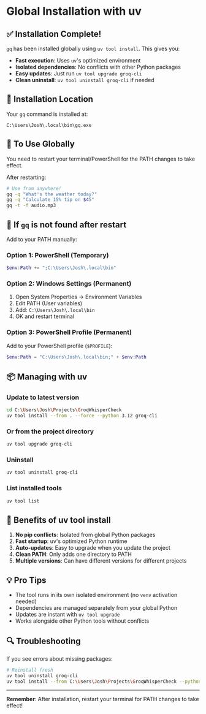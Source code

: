 # Global Installation with uv

## ✅ Installation Complete!

`gq` has been installed globally using `uv tool install`. This gives you:

- **Fast execution**: Uses `uv`'s optimized environment
- **Isolated dependencies**: No conflicts with other Python packages
- **Easy updates**: Just run `uv tool upgrade groq-cli`
- **Clean uninstall**: `uv tool uninstall groq-cli` if needed

## 📍 Installation Location

Your `gq` command is installed at:
```
C:\Users\Josh\.local\bin\gq.exe
```

## 🚀 To Use Globally

You need to restart your terminal/PowerShell for the PATH changes to take effect.

After restarting:
```bash
# Use from anywhere!
gq -q "What's the weather today?"
gq -q "Calculate 15% tip on $45"
gq -t -f audio.mp3
```

## 🔧 If `gq` is not found after restart

Add to your PATH manually:

### Option 1: PowerShell (Temporary)
```powershell
$env:Path += ";C:\Users\Josh\.local\bin"
```

### Option 2: Windows Settings (Permanent)
1. Open System Properties → Environment Variables
2. Edit PATH (User variables)
3. Add: `C:\Users\Josh\.local\bin`
4. OK and restart terminal

### Option 3: PowerShell Profile (Permanent)
Add to your PowerShell profile (`$PROFILE`):
```powershell
$env:Path = "C:\Users\Josh\.local\bin;" + $env:Path
```

## 📦 Managing with uv

### Update to latest version
```bash
cd C:\Users\Josh\Projects\GroqWhisperCheck
uv tool install --from . --force --python 3.12 groq-cli
```

### Or from the project directory
```bash
uv tool upgrade groq-cli
```

### Uninstall
```bash
uv tool uninstall groq-cli
```

### List installed tools
```bash
uv tool list
```

## 🎯 Benefits of uv tool install

1. **No pip conflicts**: Isolated from global Python packages
2. **Fast startup**: uv's optimized Python runtime
3. **Auto-updates**: Easy to upgrade when you update the project
4. **Clean PATH**: Only adds one directory to PATH
5. **Multiple versions**: Can have different versions for different projects

## 💡 Pro Tips

- The tool runs in its own isolated environment (no `venv` activation needed)
- Dependencies are managed separately from your global Python
- Updates are instant with `uv tool upgrade`
- Works alongside other Python tools without conflicts

## 🔍 Troubleshooting

If you see errors about missing packages:
```bash
# Reinstall fresh
uv tool uninstall groq-cli
uv tool install --from C:\Users\Josh\Projects\GroqWhisperCheck --python 3.12 groq-cli
```

---

**Remember**: After installation, restart your terminal for PATH changes to take effect!